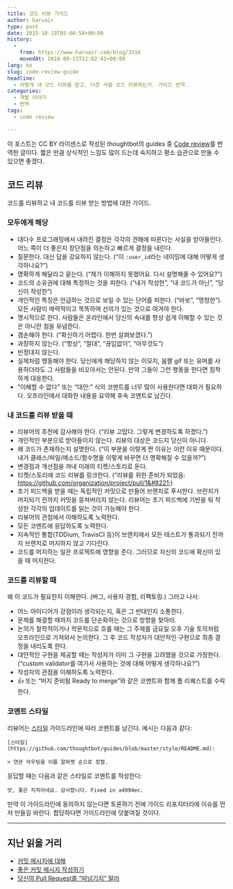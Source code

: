 ```yaml
---
title: 코드 리뷰 가이드
author: haruair
type: post
date: 2015-10-19T05:00:50+00:00
history:
  - 
    from: https://www.haruair.com/blog/3116
    movedAt: 2018-09-13T22:02:41+00:00
lang: ko
slug: code-review-guide
headline:
  - 어떻게 내 코드 리뷰를 받고, 다른 사람 코드 리뷰하는가. 가이드 번역.
categories:
  - 개발 이야기
  - 번역
tags:
  - code review

---
```

이 포스트는 CC BY 라이센스로 작성된 thoughtbot의 guides 중 [Code review][1]를 번역한 글이다. 짧은 만큼 상식적인 느낌도 많이 드는데 숙지하고 평소 습관으로 만들 수 있으면 좋겠다.

## 코드 리뷰

코드를 리뷰하고 내 코드를 리뷰 받는 방법에 대한 가이드.

### 모두에게 해당

  * 대다수 프로그래밍에서 내려진 결정은 각각의 견해에 따른다는 사실을 받아들인다. 어느 쪽이 더 좋은지 장단점을 의논하고 빠르게 결정을 내린다.
  * 질문한다. 대신 답을 강요하지 않는다. (&#8220;이 `:user_id`라는 네이밍에 대해 어떻게 생각하나요?&#8221;)
  * 명확하게 해달라고 묻는다. (&#8220;제가 이해하지 못했어요. 다시 설명해줄 수 있어요?&#8221;)
  * 코드의 소유권에 대해 특정하는 것을 피한다. (&#8220;내가 작성한&#8221;, &#8220;내 코드가 아닌&#8221;, &#8220;당신이 작성한&#8221;)
  * 개인적인 특징은 언급하는 것으로 보일 수 있는 단어를 피한다. (&#8220;바보&#8221;, &#8220;멍청한&#8221;). 모든 사람이 매력적이고 똑똑하며 선의가 있는 것으로 여겨야 한다.
  * 명시적으로 한다. 사람들은 온라인에서 당신의 속내를 항상 쉽게 이해할 수 있는 것은 아니란 점을 유념한다.
  * 겸손해야 한다. (&#8220;확신하기 어렵다. 한번 살펴보겠다.&#8221;)
  * 과장하지 않는다. (&#8220;항상&#8221;, &#8220;절대&#8221;, &#8220;끊임없이&#8221;, &#8220;아무것도&#8221;)
  * 빈정대지 않는다.
  * 실제처럼 행동해야 한다. 당신에게 해당하지 않는 이모지, 움짤 gif 또는 유머를 사용하더라도 그 사람들을 비꼬아서는 안된다. 만약 그들이 그런 행동을 한다면 침착하게 대응한다.
  * &#8220;이해할 수 없다&#8221; 또는 &#8220;대안:&#8221; 식의 코멘트를 너무 많이 사용한다면 대화가 필요하다. 오프라인에서 대화한 내용을 요약해 후속 코멘트로 남긴다.

### 내 코드를 리뷰 받을 때

  * 리뷰어의 추천에 감사해야 한다. (&#8220;리뷰 고맙다. 그렇게 변경하도록 하겠다.&#8221;)
  * 개인적인 부분으로 받아들이지 않는다. 리뷰의 대상은 코드지 당신이 아니다.
  * 왜 코드가 존재하는지 설명한다. (&#8220;이 부분을 이렇게 짠 이유는 이런 이유 때문이다. 내가 클래스/파일/메소드/함수명을 이렇게 바꾸면 더 명확해질 수 있을까?&#8221;)
  * 변경점과 개선점을 꺼내 미래의 티켓/스토리로 둔다.
  * 티켓/스토리에 코드 리뷰를 링크한다. (&#8220;리뷰를 위한 준비가 되었음: https://github.com/organization/project/pull/1&#8221;)
  * 초기 피드백을 받을 때는 독립적인 커밋으로 만들어 브랜치로 푸시한다. 브런치가 머지되기 전까지 커밋을 뭉쳐버리지 않는다. 리뷰어는 초기 피드백에 기반을 둬 작성한 각각의 업데이트를 읽는 것이 가능해야 한다.
  * 리뷰어의 관점에서 이해하도록 노력한다.
  * 모든 코멘트에 응답하도록 노력한다.
  * 지속적인 통합(TDDium, TravisCI 등)이 브랜치에서 모든 테스트가 통과되기 전까지 브랜치로 머지하지 않고 기다린다.
  * 코드를 머지하는 일은 프로젝트에 영향을 준다. 그러므로 자신의 코드에 확신이 있을 때 머지한다.

### 코드를 리뷰할 때

왜 이 코드가 필요한지 이해한다. (버그, 사용자 경험, 리팩토링.) 그러고 나서:

  * 어느 아이디어가 강점이라 생각되는지, 혹은 그 반대인지 소통한다.
  * 문제를 해결할 때까지 코드를 단순화하는 것으로 방향을 찾아라.
  * 논의가 철학적이거나 학문적으로 흐를 때는 그 주제를 금요일 오후 기술 토의처럼 오프라인으로 가져와서 논의한다. 그 후 코드 작성자가 대안적인 구현으로 최종 결정을 내리도록 한다.
  * 대안적인 구현을 제공할 때는 작성자가 이미 그 구현을 고려했을 것으로 가정한다. (&#8220;custom validator를 여기서 사용하는 것에 대해 어떻게 생각하나요?&#8221;)
  * 작성자의 관점을 이해하도록 노력한다.
  * :thumbsup: 또는 &#8220;머지 준비됨 Ready to merge&#8221;와 같은 코멘트와 함께 풀 리퀘스트를 수락한다.

### 코멘트 스타일

리뷰어는 [스타일][2] 가이드라인에 따라 코멘트를 남긴다. 예시는 다음과 같다:

    [스타일](https://github.com/thoughtbot/guides/blob/master/style/README.md):
    
    > 연관 라우팅을 이름 알파벳 순으로 정렬.
    

응답할 때는 다음과 같은 스타일로 코멘트를 작성한다:

    앗, 좋은 지적이네요. 감사합니다. Fixed in a4994ec.
    

만약 이 가이드라인에 동의하지 않는다면 토론하기 전에 가이드 리포지터리에 이슈를 먼저 만들길 바란다. 합당하다면 가이드라인에 덧붙여질 것이다.

* * *

## 지난 읽을 거리

  * [커밋 메시지에 대해][3]
  * [좋은 커밋 메시지 작성하기][4]
  * [당신의 Pull Request를 “떠넘기지” 말라][5]

 [1]: https://github.com/thoughtbot/guides/blob/master/code-review/README.md
 [2]: https://github.com/thoughtbot/guides/blob/master/style/README.md
 [3]: http://haruair.com/blog/2683
 [4]: http://haruair.com/blog/2738
 [5]: http://haruair.com/blog/2721